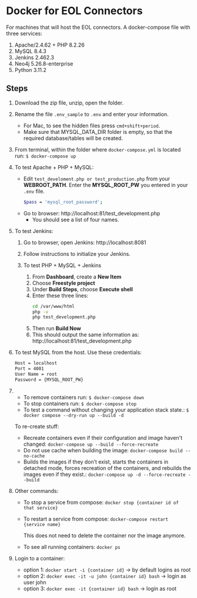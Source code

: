 # Docker for EOL Connectors

For machines that will host the EOL connectors.
A docker-compose file with three services:

1. Apache/2.4.62 + PHP 8.2.26
2. MySQL 8.4.3
3. Jenkins 2.462.3
4. Neo4j 5.26.8-enterprise
5. Python 3.11.2

## Steps

1. Download the zip file, unzip, open the folder.
2. Rename the file `.env_sample` to `.env` and enter your information.
   - For Mac, to see the hidden files press `cmd+shift+period`.
   - Make sure that MYSQL_DATA_DIR folder is empty, so that the required database/tables will be created.
3. From terminal, within the folder where `docker-compose.yml` is located run: `$ docker-compose up`
4. To test Apache + PHP + MySQL:
   - Edit `test_develoment.php or test_production.php` from your **WEBROOT_PATH**. Enter the **MYSQL_ROOT_PW** you entered in your `.env` file.
     ```sh
     $pass = 'mysql_root_password';
     ```
   - Go to browser: http://localhost:81/test_development.php
     - You should see a list of four names.
5. To test Jenkins:

   1. Go to browser, open Jenkins: http://localhost:8081
   2. Follow instructions to initialize your Jenkins.
   3. To test PHP + MySQL + Jenkins

      1. From **Dashboard**, create a **New Item**
      2. Choose **Freestyle project**
      3. Under **Build Steps**, choose **Execute shell**
      4. Enter these three lines:
         ```sh
         cd /var/www/html
         php -v
         php test_development.php
         ```
      5. Then run **Build Now**
      6. This should output the same information as: http://localhost:81/test_development.php

6. To test MySQL from the host. Use these credentials:
   ```sh
   Host = localhost
   Port = 4001
   User Name = root
   Password = {MYSQL_ROOT_PW}
   ```
7. - To remove containers run: `$ docker-compose down`
   - To stop containers run: `$ docker-compose stop`
   - To test a command without changing your application stack state.: `$ docker compose --dry-run up --build -d`

   To re-create stuff:

   - Recreate containers even if their configuration and image haven't changed: `docker-compose up --build --force-recreate`
   - Do not use cache when building the image: `docker-compose build --no-cache`
   - Builds the images if they don’t exist, starts the containers in detached mode, forces recreation of the containers, and rebuilds the images even if they exist.: `docker-compose up -d --force-recreate --build`

8. Other commands:

   - To stop a service from compose: `docker stop {container id of that service}`
   - To restart a service from compose: `docker-compose restart {service name}`

     This does not need to delete the container nor the image anymore.

   - To see all running containers: `docker ps`

9. Login to a container:

   - option 1: `docker start -i {container id}`
     -> by default logins as root
   - option 2: `docker exec -it -u john {container id} bash`
     -> login as user john
   - option 3: `docker exec -it {container id} bash`
     -> login as root
